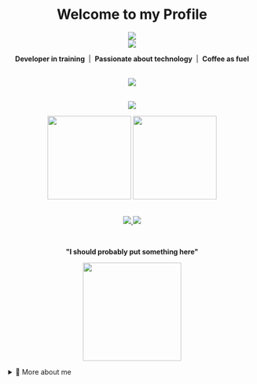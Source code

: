 <h1 align="center"> Welcome to my Profile </h1>

<div align="center">
  <img src="https://readme-typing-svg.herokuapp.com?color=00F7FF&center=true&vCenter=true&lines=Hello%2C+I'm+Minazuki+%7C+%40Dev-Sot" />
  <br />
  <img src="https://readme-typing-svg.herokuapp.com?color=00F7FF&center=true&vCenter=true&lines=Aspiring+Full+Stack+Developer+%F0%9F%9A%80" />
</div>

<p align="center">
   <b>Developer in training</b> &nbsp;|&nbsp;  <b>Passionate about technology</b> &nbsp;|&nbsp;  <b>Coffee as fuel</b>
</p>

<br />

<div align="center">
  <img src="https://skillicons.dev/icons?i=python,java,js,html,css,sql,vscode,eclipse,git" />
</div>

<br />

<p align="center">
  <img src="https://github-profile-trophy.vercel.app/?username=Dev-Sot&theme=algolia&no-frame=true&row=1&column=7" />
</p>

<div align="center">
  <img height="170px" src="https://github-readme-stats.vercel.app/api?username=Dev-Sot&show_icons=true&theme=tokyonight&count_private=true" />
  <img height="170px" src="https://github-readme-stats.vercel.app/api/top-langs/?username=Dev-Sot&layout=compact&theme=tokyonight" />
</div>

<br />

<p align="center">
  <a href="https://linkedin.com/in/Dev-Sot" target="_blank">
    <img src="https://img.shields.io/badge/LinkedIn-0A66C2?style=for-the-badge&logo=linkedin&logoColor=white" />
  </a>
  <a href="mailto:tucorreo@gmail.com" target="_blank">
    <img src="https://img.shields.io/badge/Gmail-D14836?style=for-the-badge&logo=gmail&logoColor=white" />
  </a>
</p>

<br />

<p align="center">
  <b>"I should probably put something here"</b>
</p>

<p align="center">
  <img src="https://media.giphy.com/media/fYwY2G6gyIxeQnab5F/giphy.gif" height="200px"/>
</p>

<details>
  <summary>📁 More about me</summary>

```yaml
name: Minazuki
alias: @Dev-Sot
languages:
  - Python
  - Java
  - JavaScript (learning)
  - SQL (learning)
  - HTML & CSS (learning)
favorite_IDEs:
  - VSCode
  - Eclipse
hobbies:
  - Coding creative projects
  - Indie and retro games
  - Coffee + code
